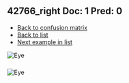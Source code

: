 ## 42766_right Doc: 1 Pred: 0
- [Back to confusion matrix](https://github.com/juliandewit/kaggle_retinopathy/blob/master/matrix.md)
- [Back to list](https://github.com/juliandewit/kaggle_retinopathy/blob/master/lists/10/list.md)
- [Next example in list](https://github.com/juliandewit/kaggle_retinopathy/blob/master/lists/10/42/42807_left.md)

![Eye](https://retinopaty.blob.core.windows.net/size1024/42766_right_1.jpeg)

### 

![Eye]()
